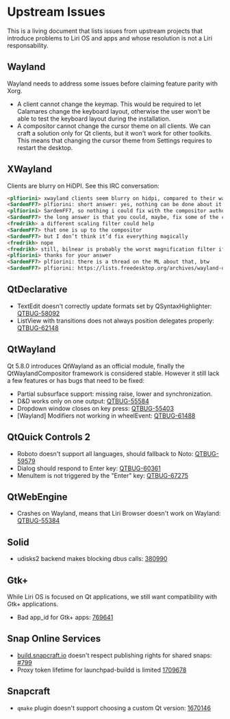 # Upstream Issues

This is a living document that lists issues from upstream projects that introduce problems to Liri OS and apps and whose resolution is not a Liri responsability.

## Wayland

Wayland needs to address some issues before claiming feature parity with Xorg.

* A client cannot change the keymap. This would be required to let Calamares change the keyboard layout, otherwise the user won't be able to test the keyboard layout during the installation.
* A compositor cannot change the cursor theme on all clients. We can craft a solution only for Qt clients, but it won't work for other toolkits. This means that changing the cursor theme from Settings requires to restart the desktop.

## XWayland

Clients are blurry on HiDPI. See this IRC conversation:

```md
<plfiorini> xwayland clients seem blurry on hidpi, compared to their wayland counterpart. doesn't seem to be a toolkit issue since this happens with both gtk and qt. is this a known issue?
<SardemFF7> plfiorini: short answer: yes, nothing can be done about it
<plfiorini> SardemFF7, so nothing i could fix with the compositor author hat on?
<SardemFF7> the long answer is that you could, maybe, fix some of the clients by providing more information, or by lying, but that may break other clients, so you’d probably need special extra support in X11 toolkits/apps to make it work, and they probably have Wayland support anyway
<fredrikh> a different scaling filter could help
<SardemFF7> that one is up to the compositor
<SardemFF7> but I don’t think it’d fix everything magically
<fredrikh> nope
<fredrikh> still, bilnear is probably the worst magnification filter if you don't want to things to look blurry
<plfiorini> thanks for your answer
<SardemFF7> plfiorini: there is a thread on the ML about that, btw
<SardemFF7> plfiorini: https://lists.freedesktop.org/archives/wayland-devel/2017-September/034957.html
```

## QtDeclarative

* TextEdit doesn't correctly update formats set by QSyntaxHighlighter: [QTBUG-58092](https://bugreports.qt.io/browse/QTBUG-58092)
* ListView with transitions does not always position delegates properly: [QTBUG-62148](https://bugreports.qt.io/browse/QTBUG-62148)

## QtWayland

Qt 5.8.0 introduces QtWayland as an official module, finally the QtWaylandCompositor framework is considered stable.  However it still lack a few features or has bugs that need to be fixed:

* Partial subsurface support: missing raise, lower and synchronization.
* D&D works only on one output: [QTBUG-55584](https://bugreports.qt.io/browse/QTBUG-55584)
* Dropdown window closes on key press: [QTBUG-55403](https://bugreports.qt.io/browse/QTBUG-55403)
* [Wayland] Modifiers not working in wheelEvent: [QTBUG-61488](https://bugreports.qt.io/browse/QTBUG-61488)

## QtQuick Controls 2

* Roboto doesn't support all languages, should fallback to Noto: [QTBUG-59579](https://bugreports.qt.io/browse/QTBUG-59579)
* Dialog should respond to Enter key: [QTBUG-60361](https://bugreports.qt.io/browse/QTBUG-60361)
* MenuItem is not triggered by the "Enter" key: [QTBUG-67275](https://bugreports.qt.io/browse/QTBUG-67275)

## QtWebEngine

* Crashes on Wayland, means that Liri Browser doesn't work on Wayland: [QTBUG-55384](https://bugreports.qt.io/browse/QTBUG-55384)

## Solid

* udisks2 backend makes blocking dbus calls: [380990](https://bugs.kde.org/show_bug.cgi?id=380990)

## Gtk+

While Liri OS is focused on Qt applications, we still want compatibility with Gtk+ applications.

* Bad app_id for Gtk+ apps: [769641](https://bugzilla.gnome.org/show_bug.cgi?id=769641)

## Snap Online Services

* [build.snapcraft.io](https://build.snapcraft.io/) doesn't respect publishing rights for shared snaps: [#799](https://github.com/canonical-websites/build.snapcraft.io/issues/799)
* Proxy token lifetime for launchpad-buildd is limited [1709678](https://bugs.launchpad.net/rutabaga/+bug/1709678)

## Snapcraft

* `qmake` plugin doesn't support choosing a custom Qt version: [1670146](https://bugs.launchpad.net/snapcraft/+bug/1670146)
